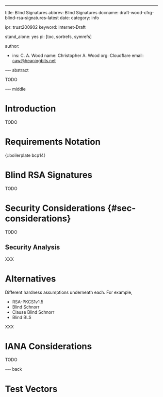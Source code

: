 ---
title: Blind Signatures
abbrev: Blind Signatures
docname: draft-wood-cfrg-blind-rsa-signatures-latest
date:
category: info

ipr: trust200902
keyword: Internet-Draft

stand_alone: yes
pi: [toc, sortrefs, symrefs]

author:
 -  ins: C. A. Wood
    name: Christopher A. Wood
    org: Cloudflare
    email: caw@heapingbits.net

--- abstract

TODO

--- middle

# Introduction

TODO

# Requirements Notation

{::boilerplate bcp14}

# Blind RSA Signatures

TODO

# Security Considerations {#sec-considerations}

TODO

## Security Analysis

XXX

# Alternatives

Different hardness assumptions underneath each. For example,

- RSA-PKCS1v1.5
- Blind Schnorr
- Clause Blind Schnorr
- Blind BLS

XXX

# IANA Considerations

TODO

--- back

# Test Vectors
